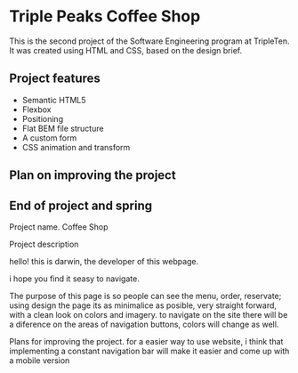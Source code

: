 # Triple Peaks Coffee Shop

This is the second project of the Software Engineering program at TripleTen. It was created using HTML and CSS, based on the design brief.

## Project features

- Semantic HTML5
- Flexbox
- Positioning
- Flat BEM file structure
- A custom form
- CSS animation and transform

## Plan on improving the project

## End of project and spring

Project name.
Coffee Shop

Project description

hello! this is darwin, the developer of this webpage.

i hope you find it seasy to navigate.

The purpose of this page is so people can see the menu, order, reservate; using design the page its as minimalice as posible, very straight forward, with a clean look on colors and imagery.
to navigate on the site there will be a diference on the areas of navigation buttons, colors will change as well.

Plans for improving the project.
for a easier way to use website, i think that implementing a constant navigation bar will make it easier and come up with a mobile version

